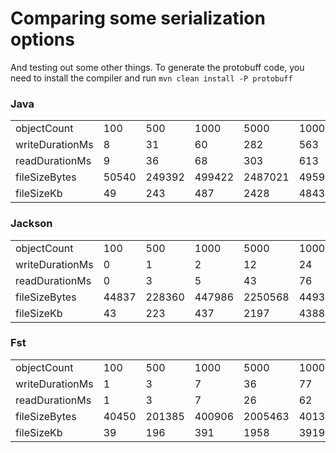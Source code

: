 # Comparing some serialization options
And testing out some other things. To generate the protobuff code, you need to install the compiler and run ```mvn clean install -P protobuff```

### Java						

||||||||
| ------------|-----|------|---------|------|--------|--------|						
|objectCount |	100 |	500|	1000|	5000|	10000|	15000 |
|writeDurationMs |	8 |	31 |	60 |	282 |	563 |	869| 
|readDurationMs |	9 |	36 |	68 |	303 |	613 |	929| 
|fileSizeBytes |	50540 |	249392 |	499422 |	2487021 |	4959441 |	7431582| 
|fileSizeKb |	49 |	243 |	487 |	2428 |	4843 |	7257| 
						
### Jackson				
	
||||||||
| ------------|-----|------|---------|------|--------|--------|							
|objectCount|	100|	500|	1000|	5000|	10000|	15000|
|writeDurationMs|	0|	1|	2|	12|	24|	34|
|readDurationMs|	0|	3|	5|	43|	76|	107|
|fileSizeBytes|	44837|	228360|	447986|	2250568|	4493912|	6756109|
|fileSizeKb|	43|	223|	437|	2197|	4388|	6597|
						
### Fst	

||||||||
| ------------|-----|------|---------|------|--------|--------|						
|objectCount|	100|	500|	1000|	5000|	10000|	15000|
|writeDurationMs|	1|	3|	7|	36|	77|	178|
|readDurationMs|	1|	3|	7|	26|	62|	130|
|fileSizeBytes|	40450|	201385|	400906|	2005463|	4013132|	6012058|
|fileSizeKb|	39|	196|	391|	1958|	3919|	5871|
